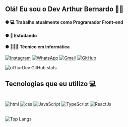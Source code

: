 ## Olá! Eu sou o Dev Arthur Bernardo 👋🙂

#### ● 💻 Trabalho atualmente como Programador Front-end
#### ● 🚀 Estudando 
#### ● 🙋🏽‍♂️ Técnico em Informática 

[![Instagram](https://img.shields.io/badge/Instagram-E4405F?style=for-the-badge&logo=instagram&logoColor=white)](https://www.instagram.com/othur_batera/)
[![WhatsApp](https://img.shields.io/badge/WhatsApp-25D366?style=for-the-badge&logo=whatsapp&logoColor=white)](http://api.whatsapp.com/send?phone=55996879174)
[![Gmail](https://img.shields.io/badge/Gmail-D14836?style=for-the-badge&logo=gmail&logoColor=white)](https://mail.google.com/mail/u/1/#inbox)
[![GitHub](https://img.shields.io/badge/GitHub-100000?style=for-the-badge&logo=github&logoColor=white)](https://github.com/oThurDev)

![oThurDev GitHub stats](https://github-readme-stats.vercel.app/api?username=oThurDev&show_icons=true&theme=tokyonight)

## Tecnologias que eu utilizo 💻

<div style="display: inline_block"><br/>
    <img align="center" alt="html" src="https://img.shields.io/badge/HTML5-E34F26?style=for-the-badge&logo=html5&logoColor=white" />
    <img align="center" alt="css" src="https://img.shields.io/badge/CSS3-1572B6?style=for-the-badge&logo=css3&logoColor=white" />
    <img align="center" alt="JavaScript" src="https://img.shields.io/badge/JavaScript-F7DF1E?style=for-the-badge&logo=javascript&logoColor=black" />
    <img align="center" alt="TypeScript" src="https://img.shields.io/badge/TypeScript-007ACC?style=for-the-badge&logo=typescript&logoColor=white" />
    <img align="center" alt="ReactJs" src="https://img.shields.io/badge/React-20232A?style=for-the-badge&logo=react&logoColor=61DAFB" />
</div><br/>

![Top Langs](https://github-readme-stats.vercel.app/api/top-langs/?username=oThurDev&demo=true)
